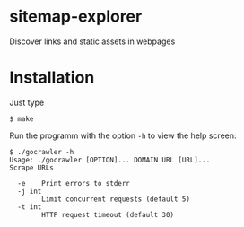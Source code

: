 # sitemap-explorer
Discover links and static assets in webpages

# Installation

Just type

```
$ make
```

Run the programm with the option `-h` to view the help screen:
```
$ ./gocrawler -h
Usage: ./gocrawler [OPTION]... DOMAIN URL [URL]...
Scrape URLs

  -e    Print errors to stderr
  -j int
        Limit concurrent requests (default 5)
  -t int
        HTTP request timeout (default 30)
```
